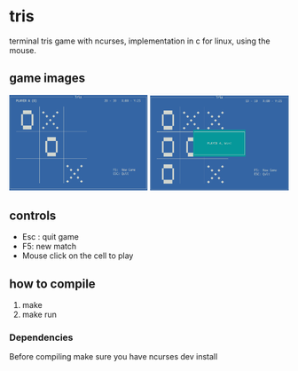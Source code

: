 # tris
terminal tris game with ncurses, implementation in c for linux, using the mouse.

## game images

<img src="img/tris-1.png" alt="game" width="250px">
<img src="img/tris-2.png" alt="game" width="250px">

## controls

- Esc : quit game
- F5: new match
- Mouse click on the cell to play

## how to compile

1. make
2. make run

### Dependencies
Before compiling make sure you have ncurses dev install